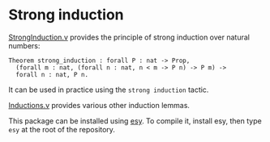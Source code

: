 # Strong induction

[StrongInduction.v](StrongInduction.v) provides the principle of strong induction
over natural numbers:
```coq
Theorem strong_induction : forall P : nat -> Prop,
  (forall m : nat, (forall n : nat, n < m -> P n) -> P m) ->
  forall n : nat, P n.
```
It can be used in practice using the `strong induction` tactic.

[Inductions.v](Inductions.v) provides various other induction lemmas.

This package can be installed using [esy](https://esy.sh/).
To compile it, install esy, then type `esy` at the root of the repository.

